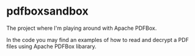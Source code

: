 # pdfboxsandbox
The project where I'm playing around with Apache PDFBox.

In the code you may find an examples of how to read and decrypt a PDF files using Apache PDFBox libarary.
